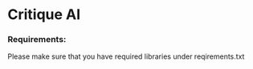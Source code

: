 # Critique AI
<h3>Requirements:</h3>
Please make sure that you have required libraries under reqirements.txt
